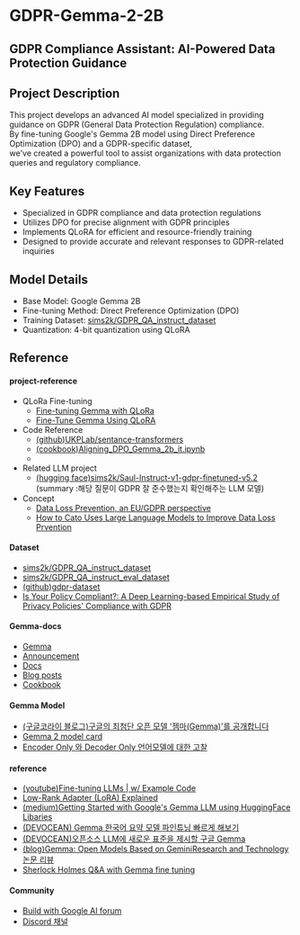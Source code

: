 # GDPR-Gemma-2-2B
## GDPR Compliance Assistant: AI-Powered Data Protection Guidance

## Project Description
This project develops an advanced AI model specialized in providing guidance on GDPR (General Data Protection Regulation) compliance.     
By fine-tuning Google's Gemma 2B model using Direct Preference Optimization (DPO) and a GDPR-specific dataset,     
we've created a powerful tool to assist organizations with data protection queries and regulatory compliance.     



## Key Features

- Specialized in GDPR compliance and data protection regulations
- Utilizes DPO for precise alignment with GDPR principles
- Implements QLoRA for efficient and resource-friendly training
- Designed to provide accurate and relevant responses to GDPR-related inquiries

## Model Details

- Base Model: Google Gemma 2B
- Fine-tuning Method: Direct Preference Optimization (DPO)
- Training Dataset: [sims2k/GDPR_QA_instruct_dataset](https://huggingface.co/datasets/sims2k/GDPR_QA_instruct_dataset)
- Quantization: 4-bit quantization using QLoRA




## Reference

#### project-reference
- QLoRa Fine-tuning
  - [Fine-tuning Gemma with QLoRa](https://medium.com/google-developer-experts/fine-tuning-gemma-with-qlora-407e56c36026)
  - [Fine-Tune Gemma Using QLoRA](https://medium.com/@samvardhan777/fine-tune-gemma-using-qlora-%EF%B8%8F-6b2f2e76dc55)
- Code Reference
  - [(github)UKPLab/sentance-transformers](https://github.com/UKPLab/sentence-transformers)
  - [(cookbook)Aligning_DPO_Gemma_2b_it.ipynb](https://github.com/google-gemini/gemma-cookbook/blob/main/Gemma/Aligning_DPO_Gemma_2b_it.ipynb)
  - 
- Related LLM project
  - [(hugging face)sims2k/Saul-Instruct-v1-gdpr-finetuned-v5.2](https://huggingface.co/sims2k/Saul-Instruct-v1-gdpr-finetuned-v5.2)
(summary :해당 질문이 GDPR 잘 준수했는지 확인해주는 LLM 모델)
- Concept
  - [Data Loss Prevention, an EU/GDPR perspective](https://grcoutlook.com/data-loss-prevention-an-eu-gdpr-perspective/)
  - [How to Cato Uses Large Language Models to Improve Data Loss Prvention](https://www.catonetworks.com/blog/how-cato-uses-large-language-models-to-improve-data-loss-prevention/)


#### Dataset
- [sims2k/GDPR_QA_instruct_dataset](https://huggingface.co/datasets/sims2k/GDPR_QA_instruct_dataset)
- [sims2k/GDPR_QA_instruct_eval_dataset](https://huggingface.co/datasets/sims2k/GDPR_QA_instruct_eval_dataset)
- [(github)gdpr-dataset](https://github.com/tamjidrahat/gdpr-dataset)
- [Is Your Policy Compliant?: A Deep Learning-based Empirical Study of Privacy Policies' Compliance with GDPR](https://dl.acm.org/doi/10.1145/3559613.3563195)


#### Gemma-docs
- [Gemma](https://ai.google.dev/gemma/) 
- [Announcement](https://blog.google/technology/developers/google-gemma-2/)
- [Docs](https://ai.google.dev/gemma/docs)
- [Blog posts](https://developers.googleblog.com/en/search/?query=gemma&product_categories=Gemma) 
- [Cookbook](https://github.com/google-gemini/gemma-cookbook)


#### Gemma Model
- [(구글코라이 블로그)구글의 최첨단 오픈 모델 '젬마(Gemma)'를 공개합니다](https://blog.google/intl/ko-kr/products/explore-get-answers/-gemma-open-models-kr/)
- [Gemma 2 model card](https://ai.google.dev/gemma/docs/model_card_2#model_information)
- [Encoder Only 와 Decoder Only 언어모델에 대한 고찰](https://medium.com/@hugmanskj/encoder-only-%EC%99%80-decoder-only-%EC%96%B8%EC%96%B4%EB%AA%A8%EB%8D%B8%EC%97%90-%EB%8C%80%ED%95%9C-%EA%B3%A0%EC%B0%B0-9852213dbb72)


#### reference
- [(youtube)Fine-tuning LLMs | w/ Example Code](https://www.youtube.com/watch?v=eC6Hd1hFvos)
- [Low-Rank Adapter (LoRA) Explained](https://medium.com/@shelikohan/low-rank-adapter-lora-explained-0d3677395639)
- [(medium)Getting Started with Google's Gemma LLM using HuggingFace Libaries](https://medium.com/@coldstart_coder/getting-started-with-googles-gemma-llm-using-huggingface-libraries-a0d826c552ae)
- [(DEVOCEAN) Gemma 한국어 요약 모델 파인튜닝 빠르게 해보기](https://devocean.sk.com/blog/techBoardDetail.do?ID=165703&boardType=techBlog&ref=blog.update.sh)
- [(DEVOCEAN)오픈소스 LLM에 새로운 표준을 제시할 구글 Gemma](https://devocean.sk.com/blog/techBoardDetail.do?ID=165709)
- [(blog)Gemma: Open Models Based on GeminiResearch and Technology 논문 리뷰](https://wiz-tech.tistory.com/entry/Gemma-Open-Models-Based-on-GeminiResearch-and-Technology-%EB%85%BC%EB%AC%B8-%EB%A6%AC%EB%B7%B0)
- [Sherlock Holmes Q&A with Gemma fine tuning](https://www.kaggle.com/code/lucamassaron/sherlock-holmes-q-a-with-gemma-fine-tuning/notebook)

#### Community
- [Build with Google AI forum](https://discuss.ai.google.dev/)
- [Discord 채널](https://discord.com/channels/1009525727504384150/1209857547390025768)